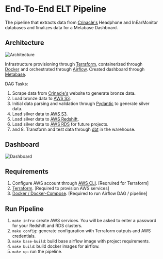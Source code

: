 # End-To-End ELT Pipeline

The pipeline that extracts data from [Crinacle's](https://crinacle.com/) Headphone and InEarMonitor databases and finalizes data for a Metabase Dashboard.

## Architecture

![Architecture](https://github.com/ris-tlp/audiophile-e2e-pipeline/blob/main/images/architecture.jpeg)

Infrastructure provisioning through [Terraform](https://www.terraform.io/), containerized through [Docker](https://www.docker.com/) and orchestrated through [Airflow](https://airflow.apache.org/). Created dashboard through [Metabase](https://www.metabase.com/).

DAG Tasks:

1. Scrape data from [Crinacle's](https://crinacle.com/) website to generate bronze data.
2. Load bronze data to [AWS S3](https://aws.amazon.com/s3/).
3. Initial data parsing and validation through [Pydantic](https://github.com/pydantic/pydantic) to generate silver data.
4. Load silver data to [AWS S3](https://aws.amazon.com/s3/).
5. Load silver data to [AWS Redshift](https://aws.amazon.com/redshift/).
6. Load silver data to [AWS RDS](https://aws.amazon.com/rds/) for future projects.
7. and 8. Transform and test data through [dbt](https://docs.getdbt.com/) in the warehouse.

## Dashboard

![Dashboard](https://github.com/ris-tlp/audiophile-e2e-pipeline/blob/main/images/metabase_dashboard.jpeg)

## Requirements

1. Configure AWS account through [AWS CLI](https://aws.amazon.com/cli/). [Reqruired for Terraform]
2. [Terraform](https://www.terraform.io/). [Required to provision AWS services]
3. [Docker / Docker-Compose](https://www.docker.com/). [Required to run Airflow DAG / pipeline]

## Run Pipeline

1. `make infra`: create AWS services. You will be asked to enter a password for your Redshift and RDS clusters.
2. `make config`: generate configuration with Terraform outputs and AWS credentials.
3. `make base-build`: build base airflow image with project requirements.
4. `make build`: build docker images for airflow.
5. `make up`: run the pipeline.
